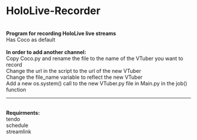 # HoloLive-Recorder
<br>
<b>Program for recording HoloLive live streams</b>
<br>
Has Coco as default
<br><br>
<b>In order to add another channel:</b>
<br>
Copy Coco.py and rename the file to the name of the VTuber you want to record
<br>
Change the url in the script to the url of the new VTuber
<br>
Change the file_name variable to reflect the new VTuber
<br>
Add a new os.system() call to the new VTuber.py file in Main.py in the job() function
<br><hr><br>
<b>Requirments:</b>
<br>
tendo
<br>
schedule
<br>
streamlink
